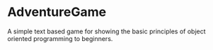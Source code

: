 # AdventureGame
A simple text based game for showing the basic principles of object oriented programming to beginners.
